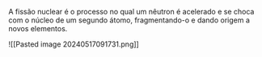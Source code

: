A fissão nuclear é o processo no qual um nêutron é acelerado e se choca com o núcleo de um segundo átomo, fragmentando-o e dando origem a novos elementos.

![[Pasted image 20240517091731.png]]
